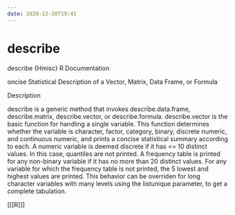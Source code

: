 ```yaml
---
date: 2020-12-30T19:41
---
```


# describe


describe {Hmisc}	R Documentation

oncise Statistical Description of a Vector, Matrix, Data Frame, or Formula

Description

describe is a generic method that invokes describe.data.frame, describe.matrix, describe.vector, or describe.formula. describe.vector is the basic function for handling a single variable. This function determines whether the variable is character, factor, category, binary, discrete numeric, and continuous numeric, and prints a concise statistical summary according to each. A numeric variable is deemed discrete if it has <= 10 distinct values. In this case, quantiles are not printed. A frequency table is printed for any non-binary variable if it has no more than 20 distinct values. For any variable for which the frequency table is not printed, the 5 lowest and highest values are printed. This behavior can be overriden for long character variables with many levels using the listunique parameter, to get a complete tabulation.

[[[R]]]